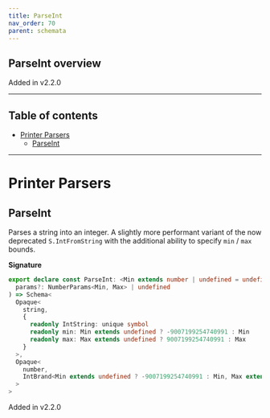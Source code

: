 ```yaml
---
title: ParseInt
nav_order: 70
parent: schemata
---
```


## ParseInt overview

Added in v2.2.0

---

<h2 class="text-delta">Table of contents</h2>

- [Printer Parsers](#printer-parsers)
  - [ParseInt](#parseint)

---

# Printer Parsers

## ParseInt

Parses a string into an integer. A slightly more performant variant of the now
deprecated `S.IntFromString` with the additional ability to specify `min` / `max` bounds.

**Signature**

```ts
export declare const ParseInt: <Min extends number | undefined = undefined, Max extends number | undefined = undefined>(
  params?: NumberParams<Min, Max> | undefined
) => Schema<
  Opaque<
    string,
    {
      readonly IntString: unique symbol
      readonly min: Min extends undefined ? -9007199254740991 : Min
      readonly max: Max extends undefined ? 9007199254740991 : Max
    }
  >,
  Opaque<
    number,
    IntBrand<Min extends undefined ? -9007199254740991 : Min, Max extends undefined ? 9007199254740991 : Max>
  >
>
```

Added in v2.2.0
